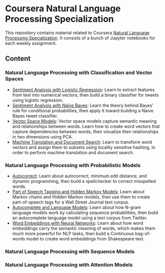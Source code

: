 # Coursera Natural Language Processing Specialization

This repository contains material related to Coursera [Natural Language Processing Specialization](https://www.coursera.org/specializations/natural-language-processing). It consists of a bunch of Jupyter notebooks for each weekly assignment.

## Content

### Natural Language Processing with Classification and Vector Spaces

* [Sentiment Analysis with Logistic Regression](https://github.com/naderabdalghani/coursera-natural-language-processing-specialization/tree/main/1.%20Natural%20Language%20Processing%20with%20Classification%20and%20Vector%20Spaces/Week1): Learn to extract features from text into numerical vectors, then build a binary classifier for tweets using logistic regression.
* [Sentiment Analysis with Naïve Bayes](https://github.com/naderabdalghani/coursera-natural-language-processing-specialization/tree/main/1.%20Natural%20Language%20Processing%20with%20Classification%20and%20Vector%20Spaces/Week2): Learn the theory behind Bayes' rule for conditional probabilities, then apply it toward building a Naive Bayes tweet classifier.
* [Vector Space Models](https://github.com/naderabdalghani/coursera-natural-language-processing-specialization/tree/main/1.%20Natural%20Language%20Processing%20with%20Classification%20and%20Vector%20Spaces/Week3): Vector space models capture semantic meaning and relationships between words. Learn how to create word vectors that capture dependencies between words, then visualize their relationships in two dimensions using PCA.
* [Machine Translation and Document Search](https://github.com/naderabdalghani/coursera-natural-language-processing-specialization/tree/main/1.%20Natural%20Language%20Processing%20with%20Classification%20and%20Vector%20Spaces/Week4): Learn to transform word vectors and assign them to subsets using locality sensitive hashing, in order to perform machine translation and document search.

### Natural Language Processing with Probabilistic Models

* [Autocorrect](https://github.com/naderabdalghani/coursera-natural-language-processing-specialization/tree/main/2.%20Natural%20Language%20Processing%20with%20Probabilistic%20Models/Week1): Learn about autocorrect, minimum edit distance, and dynamic programming, then build a spellchecker to correct misspelled words.
* [Part of Speech Tagging and Hidden Markov Models](https://github.com/naderabdalghani/coursera-natural-language-processing-specialization/tree/main/2.%20Natural%20Language%20Processing%20with%20Probabilistic%20Models/Week2): Learn about Markov chains and Hidden Markov models, then use them to create part-of-speech tags for a Wall Street Journal text corpus.
* [Autocomplete and Language Models](https://github.com/naderabdalghani/coursera-natural-language-processing-specialization/tree/main/2.%20Natural%20Language%20Processing%20with%20Probabilistic%20Models/Week3): Learn about how N-gram language models work by calculating sequence probabilities, then build an autocomplete language model using a text corpus from Twitter.
* [Word Embeddings with Neural Networks](https://github.com/naderabdalghani/coursera-natural-language-processing-specialization/tree/main/2.%20Natural%20Language%20Processing%20with%20Probabilistic%20Models/Week4): Learn about how word embeddings carry the semantic meaning of words, which makes them much more powerful for NLP tasks, then build a Continuous bag-of-words model to create word embeddings from Shakespeare text.

### Natural Language Processing with Sequence Models

### Natural Language Processing with Attention Models
